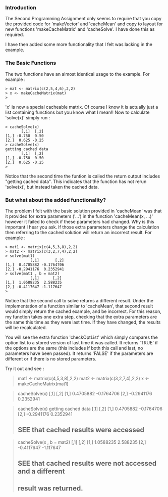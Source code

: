 ### Introduction

The Second Programming Assignment only seems to require that you copy
the provided code for 'makeVector' and 'cacheMean' and copy to layout
for new functions 'makeCacheMatrix' and 'cacheSolve'.  I have done this
as required.

I have then added some more functionality that I felt was lacking in the
example.

### The Basic Functions

The two functions have an almost identical usage to the example.  For 
example :

<!-- -->

	> mat <- matrix(c(2,5,4,6),2,2)
	> x <- makeCacheMatrix(mat)
	> 

'x' is now a special cacheable matrix.  Of course I know it is actually 
just a list containing functions but you know what I mean!!  Now to 
calculate 'solve(x)' simply run :

	> cacheSolve(x)
		   [,1]  [,2]
	[1,] -0.750  0.50
	[2,]  0.625 -0.25
	> cacheSolve(x)
	getting cached data
		   [,1]  [,2]
	[1,] -0.750  0.50
	[2,]  0.625 -0.25
	> 

Notice that the second time the funtion is called the return output includes
"getting cached data".  This indicates that the function has not rerun 
'solve(x)', but instead taken the cached data.

### But what about the added functionality?

The problem I felt with the basic solution provided in 'cacheMean' was that 
it provided for extra parameters ('...') in the function 'cacheMean(x, ...)'
however it failed to check if these parameters had changed.  Why is this 
important I hear you ask.  If those extra parameters change the calculation
then referring to the cached solution will return an incorrect result.  For 
example :

	> mat1 <- matrix(c(4,5,3,8),2,2)
	> mat2 <- matrix(c(3,2,7,4),2,2)
	> solve(mat1)
			   [,1]       [,2]
	[1,]  0.4705882 -0.1764706
	[2,] -0.2941176  0.2352941
	> solve(mat1 , b = mat2)
			   [,1]      [,2]
	[1,]  1.0588235  2.588235
	[2,] -0.4117647 -1.117647
	> 
	
Notice that the second call to solve returns a different result.  Under the 
implementation of a function similar to 'cacheMean', that second result would 
simply return the cached example, and be incorrect.  For this reason, my 
function takes one extra step, checking that the extra parameters are the 
same this time as they were last time.  If they have changed, the results 
will be recalculated.

You will see the extra function 'checkOptList' which simply compares the option 
list to a stored version of last time it was called.  It returns 'TRUE' if the 
options are the same (this includes if both this call and last, no parameters
have been passed).  It returns 'FALSE' if the parameters are different or if 
there is no stored parameters.

Try it out and see :

>mat1 <- matrix(c(4,5,3,8),2,2)
> mat2 <- matrix(c(3,2,7,4),2,2)
> x <- makeCacheMatrix(mat1)

> cacheSolve(x)
           [,1]       [,2]
[1,]  0.4705882 -0.1764706
[2,] -0.2941176  0.2352941

> cacheSolve(x)
getting cached data
           [,1]       [,2]
[1,]  0.4705882 -0.1764706
[2,] -0.2941176  0.2352941
> ##  SEE that cached results were accessed

> cacheSolve(x , b = mat2)
           [,1]      [,2]
[1,]  1.0588235  2.588235
[2,] -0.4117647 -1.117647
> ##  SEE that cached results were not accessed and a different 
> ##  result was returned.